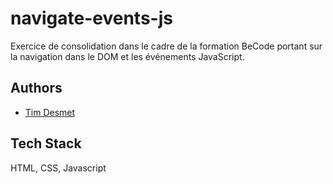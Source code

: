 # navigate-events-js

Exercice de consolidation dans le cadre de la formation BeCode portant sur la navigation dans le DOM et les événements JavaScript.

## Authors

- [Tim Desmet](https://github.com/TimDesmet00)


## Tech Stack

HTML, CSS, Javascript
